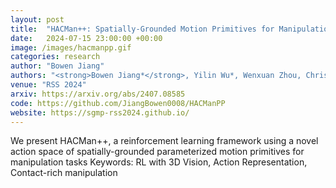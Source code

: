 ```yaml
---
layout: post
title:  "HACMan++: Spatially-Grounded Motion Primitives for Manipulation"
date:   2024-07-15 23:00:00 +00:00
image: /images/hacmanpp.gif
categories: research
author: "Bowen Jiang"
authors: "<strong>Bowen Jiang*</strong>, Yilin Wu*, Wenxuan Zhou, Chris Paxton, David Held"
venue: "RSS 2024"
arxiv: https://arxiv.org/abs/2407.08585
code: https://github.com/JiangBowen0008/HACManPP
website: https://sgmp-rss2024.github.io/
---
```

We present HACMan++, a reinforcement learning framework using a novel action space of spatially-grounded parameterized motion primitives for manipulation tasks
Keywords: RL with 3D Vision, Action Representation, Contact-rich manipulation